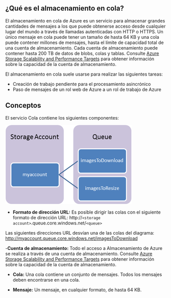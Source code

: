 ## <a name="what-is"> </a>¿Qué es el almacenamiento en cola?

El almacenamiento en cola de Azure es un servicio para almacenar grandes cantidades de
mensajes a los que puede obtenerse acceso desde cualquier lugar del mundo a través de
llamadas autenticadas con HTTP o HTTPS. Un único mensaje en cola puede tener un tamaño de
hasta 64 KB y una cola puede contener millones de mensajes, hasta el límite de
capacidad total de una cuenta de almacenamiento. Cada cuenta de almacenamiento puede contener hasta 200 TB de datos de blobs, colas y tablas. Consulte [Azure Storage Scalability and Performance Targets][Azure Storage Scalability and Performance Targets] para obtener información sobre la capacidad de la cuenta de almacenamiento.

El almacenamiento en cola suele usarse para realizar las siguientes tareas:

-   <span>Creación de trabajo pendiente para el procesamiento asincrónico</span>
-   Paso de mensajes de un rol web de Azure a un rol de trabajo
    de Azure

## <a name="concepts"> </a>Conceptos

El servicio Cola contiene los siguientes componentes:

![Cola1][Cola1]

-   **Formato de dirección URL:** Es posible dirigir las colas con el siguiente formato de dirección URL:
    http://`<storage account>`.queue.core.windows.net/`<queue>`

Las siguientes direcciones URL desvían una de las colas del diagrama:
 http://myaccount.queue.core.windows.net/imagesToDownload

-**Cuenta de almacenamiento:** Todo el acceso a Almacenamiento de Azure se realiza a través de una cuenta de almacenamiento. Consulte [Azure Storage Scalability and Performance Targets][Azure Storage Scalability and Performance Targets] para obtener información sobre la capacidad de la cuenta de almacenamiento.

-   **Cola:** Una cola contiene un conjunto de mensajes. Todos los mensajes deben encontrarse en una cola.

-   **Mensaje:** Un mensaje, en cualquier formato, de hasta 64 KB.

  [Azure Storage Scalability and Performance Targets]: http://msdn.microsoft.com/es-es/library/dn249410.aspx
  [Cola1]: ./media/howto-queue-storage/queue1.png
